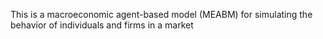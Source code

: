 This is a macroeconomic agent-based model (MEABM) for simulating the behavior of individuals and firms in a market